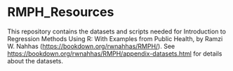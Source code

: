 # RMPH_Resources
This repository contains the datasets and scripts needed for Introduction to Regression Methods Using R: With Examples from Public Health, by Ramzi W. Nahhas (https://bookdown.org/rwnahhas/RMPH/). See https://bookdown.org/rwnahhas/RMPH/appendix-datasets.html for details about the datasets.
